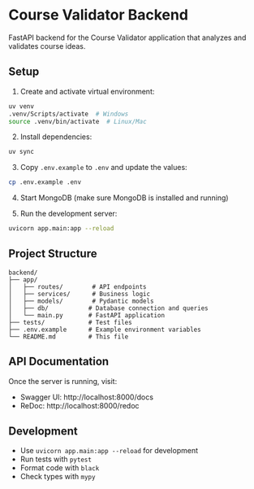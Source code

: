# Course Validator Backend

FastAPI backend for the Course Validator application that analyzes and validates course ideas.

## Setup

1. Create and activate virtual environment:
```bash
uv venv
.venv/Scripts/activate  # Windows
source .venv/bin/activate  # Linux/Mac
```

2. Install dependencies:
```bash
uv sync
```

3. Copy `.env.example` to `.env` and update the values:
```bash
cp .env.example .env
```

4. Start MongoDB (make sure MongoDB is installed and running)

5. Run the development server:
```bash
uvicorn app.main:app --reload
```

## Project Structure

```
backend/
├── app/
│   ├── routes/        # API endpoints
│   ├── services/      # Business logic
│   ├── models/        # Pydantic models
│   ├── db/           # Database connection and queries
│   └── main.py       # FastAPI application
├── tests/            # Test files
├── .env.example      # Example environment variables
└── README.md         # This file
```

## API Documentation

Once the server is running, visit:
- Swagger UI: http://localhost:8000/docs
- ReDoc: http://localhost:8000/redoc

## Development

- Use `uvicorn app.main:app --reload` for development
- Run tests with `pytest`
- Format code with `black`
- Check types with `mypy` 
